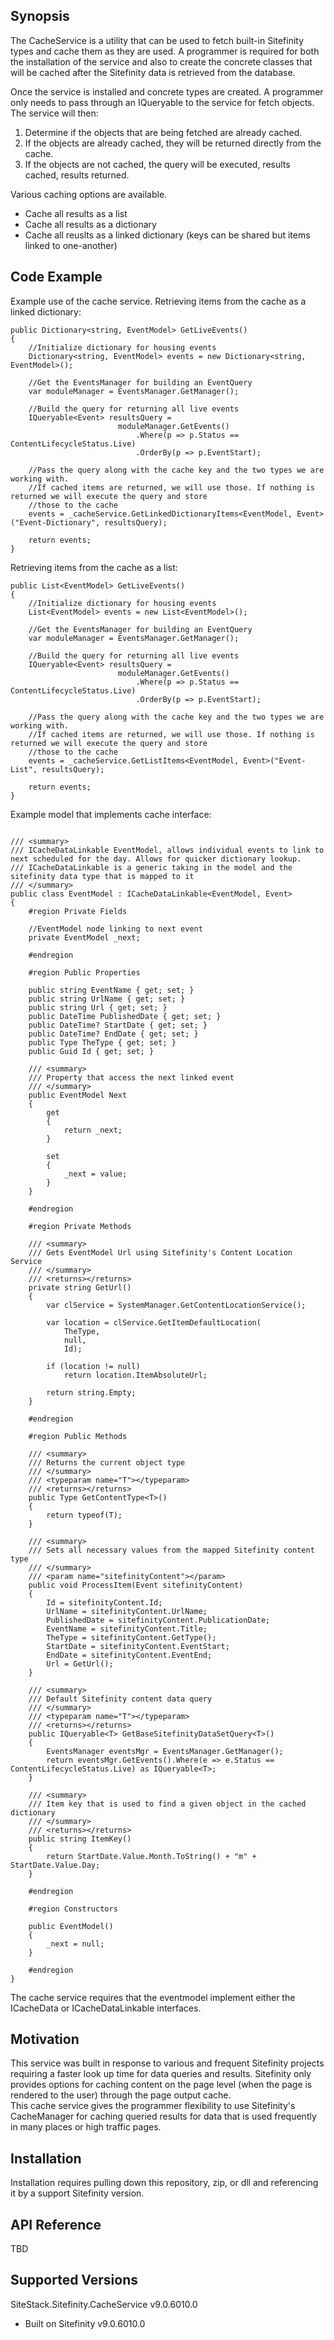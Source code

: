 ## Synopsis

The CacheService is a utility that can be used to fetch built-in Sitefinity types and cache them as they are used.
A programmer is required for both the installation of the service and also to create the concrete classes that will be cached after the Sitefinity data is retrieved from the database.

Once the service is installed and concrete types are created. A programmer only needs to pass through an IQueryable to the service for fetch objects. The service will then:
1. Determine if the objects that are being fetched are already cached.
2. If the objects are already cached, they will be returned directly from the cache.
3. If the objects are not cached, the query will be executed, results cached, results returned.

Various caching options are available.
- Cache all results as a list
- Cache all results as a dictionary
- Cache all reuslts as a linked dictionary (keys can be shared but items linked to one-another)

## Code Example

Example use of the cache service. 
Retrieving items from the cache as a linked dictionary:
```
public Dictionary<string, EventModel> GetLiveEvents()
{
    //Initialize dictionary for housing events
    Dictionary<string, EventModel> events = new Dictionary<string, EventModel>();

    //Get the EventsManager for building an EventQuery
    var moduleManager = EventsManager.GetManager();

    //Build the query for returning all live events
    IQueryable<Event> resultsQuery =
                        moduleManager.GetEvents()
                            .Where(p => p.Status == ContentLifecycleStatus.Live)
                            .OrderBy(p => p.EventStart);

    //Pass the query along with the cache key and the two types we are working with.
    //If cached items are returned, we will use those. If nothing is returned we will execute the query and store
    //those to the cache
    events = _cacheService.GetLinkedDictionaryItems<EventModel, Event>("Event-Dictionary", resultsQuery);

    return events;
}
```
Retrieving items from the cache as a list:
```
public List<EventModel> GetLiveEvents()
{
    //Initialize dictionary for housing events
    List<EventModel> events = new List<EventModel>();

    //Get the EventsManager for building an EventQuery
    var moduleManager = EventsManager.GetManager();

    //Build the query for returning all live events
    IQueryable<Event> resultsQuery =
                        moduleManager.GetEvents()
                            .Where(p => p.Status == ContentLifecycleStatus.Live)
                            .OrderBy(p => p.EventStart);

    //Pass the query along with the cache key and the two types we are working with.
    //If cached items are returned, we will use those. If nothing is returned we will execute the query and store
    //those to the cache
    events = _cacheService.GetListItems<EventModel, Event>("Event-List", resultsQuery);

    return events;
}
```
Example model that implements cache interface:
```

/// <summary>
/// ICacheDataLinkable EventModel, allows individual events to link to next scheduled for the day. Allows for quicker dictionary lookup.
/// ICacheDataLinkable is a generic taking in the model and the sitefinity data type that is mapped to it
/// </summary>
public class EventModel : ICacheDataLinkable<EventModel, Event>
{
    #region Private Fields

    //EventModel node linking to next event
    private EventModel _next;

    #endregion

    #region Public Properties

    public string EventName { get; set; }
    public string UrlName { get; set; }
    public string Url { get; set; }
    public DateTime PublishedDate { get; set; }
    public DateTime? StartDate { get; set; }
    public DateTime? EndDate { get; set; }
    public Type TheType { get; set; }
    public Guid Id { get; set; }

    /// <summary>
    /// Property that access the next linked event
    /// </summary>
    public EventModel Next
    {
        get
        {
            return _next;
        }

        set
        {
            _next = value;
        }
    }

    #endregion

    #region Private Methods

    /// <summary>
    /// Gets EventModel Url using Sitefinity's Content Location Service
    /// </summary>
    /// <returns></returns>
    private string GetUrl()
    {
        var clService = SystemManager.GetContentLocationService();

        var location = clService.GetItemDefaultLocation(
            TheType,
            null,
            Id);

        if (location != null)
            return location.ItemAbsoluteUrl;

        return string.Empty;
    }

    #endregion

    #region Public Methods

    /// <summary>
    /// Returns the current object type
    /// </summary>
    /// <typeparam name="T"></typeparam>
    /// <returns></returns>
    public Type GetContentType<T>()
    {
        return typeof(T);
    }

    /// <summary>
    /// Sets all necessary values from the mapped Sitefinity content type
    /// </summary>
    /// <param name="sitefinityContent"></param>
    public void ProcessItem(Event sitefinityContent)
    {
        Id = sitefinityContent.Id;
        UrlName = sitefinityContent.UrlName;
        PublishedDate = sitefinityContent.PublicationDate;
        EventName = sitefinityContent.Title;
        TheType = sitefinityContent.GetType();
        StartDate = sitefinityContent.EventStart;
        EndDate = sitefinityContent.EventEnd;
        Url = GetUrl();
    }

    /// <summary>
    /// Default Sitefinity content data query
    /// </summary>
    /// <typeparam name="T"></typeparam>
    /// <returns></returns>
    public IQueryable<T> GetBaseSitefinityDataSetQuery<T>()
    {
        EventsManager eventsMgr = EventsManager.GetManager();
        return eventsMgr.GetEvents().Where(e => e.Status == ContentLifecycleStatus.Live) as IQueryable<T>;
    }

    /// <summary>
    /// Item key that is used to find a given object in the cached dictionary
    /// </summary>
    /// <returns></returns>
    public string ItemKey()
    {
        return StartDate.Value.Month.ToString() + "m" + StartDate.Value.Day;
    }

    #endregion

    #region Constructors

    public EventModel()
    {
        _next = null;
    }

    #endregion
}
```

The cache service requires that the eventmodel implement either the ICacheData or ICacheDataLinkable interfaces.

## Motivation

This service was built in response to various and frequent Sitefinity projects requiring a faster look up time for data queries and results. 
Sitefinity only provides options for caching content on the page level (when the page is rendered to the user) through the page output cache.  
This cache service gives the programmer flexibility to use Sitefinity's CacheManager for caching queried results for data that is used frequently in many places or high traffic pages.

## Installation

Installation requires pulling down this repository, zip, or dll and referencing it by a support Sitefinity version.

## API Reference

TBD

## Supported Versions

SiteStack.Sitefinity.CacheService v9.0.6010.0
- Built on Sitefinity v9.0.6010.0
